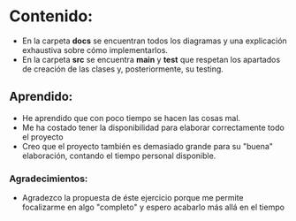 # Contenido:

* En la carpeta **docs** se encuentran todos los diagramas y una explicación exhaustiva sobre cómo implementarlos.
* En la carpeta **src** se encuentra **main** y **test** que respetan los apartados de creación de las clases y, posteriormente, su testing.


## Aprendido:

* He aprendido que con poco tiempo se hacen las cosas mal.
* Me ha costado tener la disponibilidad para elaborar correctamente todo el proyecto
* Creo que el proyecto también es demasiado grande para su "buena" elaboración, contando el tiempo personal disponible.


### Agradecimientos:

* Agradezco la propuesta de éste ejercicio porque me permite focalizarme en algo "completo" y espero acabarlo más allá en el tiempo
